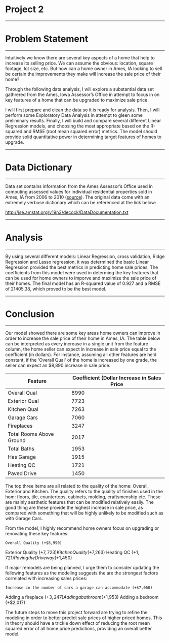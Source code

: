 # Project 2

---
# Problem Statement
---

Intuitively we know there are several key aspects of a home that help to increase its selling price. We can assume the obvious: location, square footage, lot size, etc. But how can a home owner in Ames, IA looking to sell be certain the improvements they make will increase the sale price of their home?

Through the following data analysis, I will explore a substantial data set gathrered from the Ames, Iowa Assessor’s Office in attempt to focus in on key features of a home that can be upgraded to maximize sale price. 

I will first prepare and clean the data so it is ready for analysis. Then, I will perform some Exploratory Data Analysis in attempt to gleen some preliminary results. Finally, I will build and compare several different Linear Regression models, and choosing the most appropriate based on the R-squared and RMSE (root mean squared error) metrics. The model should provide solid quantitative power in determining target features of homes to upgrade.

---
# Data Dictionary
---

Data set contains information from the Ames Assessor’s Office used in computing assessed values for individual residential properties sold in Ames, IA from 2006 to 2010 ([source](http://jse.amstat.org/v19n3/decock/DataDocumentation.txt)). The original data come with an extremely verbose dictionary which can be referenced at the link below:

http://jse.amstat.org/v19n3/decock/DataDocumentation.txt

---
# Analysis
---

By using several different models: Linear Regression, cross validation, Ridge Regression and Lasso regression, it was determined the basic Linear Regression provided the best metrics in predicting home sale prices. The coefficients from this model were used in determing the key features that can be used for home owners to imporve and maximize the sale price of their homes. The final model has an R-squared value of 0.927 and a RMSE of 21405.38, which proved to be the best model.

---
# Conclusion
---

Our model showed there are some key areas home owners can improve in order to increase the sale price of their home in Ames, IA. The table below can be interpreted as every increase in a single unit from the feature column, the home seller can expect in increase in sale price equal to the coefficient (in dollars). For instance, assuming all other features are held constant, if the 'Overall Qual' of the home is increased by one grade, the seller can expect an $8,890 increase in sale price.

|**Feature**|**Coefficient (Dollar Increase in Sales Price**|
|---|---|
|Overall Qual|8990|
|Exterior Qual|7723|
|Kitchen Qual|7263|
|Garage Cars|7060|
|Fireplaces|3247|
|Total Rooms Above Ground|2017|
|Total Baths|1953|
|Has Garage|1915|
|Heating QC|1721|
|Paved Drive|1450|


The top three items are all related to the quality of the home: Overall, Exterior and Kitchen. The quality refers to the quality of finishes used in the hom: floors, tile, countertops, cabinets, molding, craftsmenship etc. These are mainly aesthetic features that can be modified relatively easily. The good thing are these provide the highest increase in sale price, as compared with something that will be highly unlikely to be modified such as with Garage Cars.

From the model, I highly recommend home owners focus on upgrading or renovating these key features:

    Overall Quality (+$8,990)
Exterior Quality (+$7,723)
    Kitchen Quality (+$7,263)
Heating QC (+$1,721)
    Paving the Driveway (+$1,450)
    
If major remodels are being planned, I urge them to consider updating the following features as the modeling suggests the are the strongest factors correlated with increasing sales prices:

    Increase in the number of cars a garage can accommodate (+$7,060)
Adding a fireplace (+$3,247)
    Adding a bathroom (+$1,953)
Adding a bedroom (+$2,017)

The future steps to move this project forward are trying to refine the modeling in order to better predict sale prices of higher priced homes. This in theory should have a trickle down effect of reducing the root mean squared error of all home price predictions, providing an overall better model.
 


```python

```
